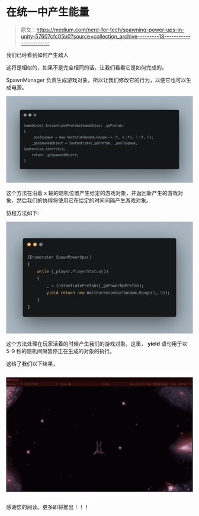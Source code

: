 # 在统一中产生能量

> 原文：<https://medium.com/nerd-for-tech/spawning-power-ups-in-unity-57607cfc05b0?source=collection_archive---------18----------------------->

我们已经看到如何产生敌人

这将是相似的，如果不是完全相同的话。让我们看看它是如何完成的。

SpawnManager 负责生成游戏对象，所以让我们修改它的行为，以便它也可以生成电源。

![](img/6035ccc9642a87ca03c0351cd345ec86.png)

这个方法在沿着 x 轴的随机位置产生给定的游戏对象，并返回新产生的游戏对象，然后我们的协程将使用它在给定的时间间隔产生游戏对象。

协程方法如下:

![](img/b675ed7a619a39b8571fa1d8b9140975.png)

这个方法处理在玩家活着的时候产生我们的游戏对象。这里， **yield** 语句用于以 5-9 秒的随机间隔暂停正在生成的对象的执行。

这给了我们以下结果，

![](img/8b8b9fc6aa986f11f2a505438eddc7d6.png)

感谢您的阅读。更多即将推出！！！